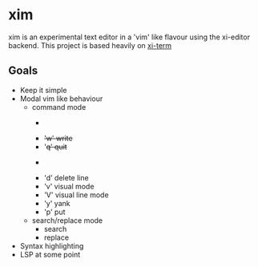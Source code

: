 # xim
xim is an experimental text editor in a 'vim' like flavour using the xi-editor backend.
This project is based heavily on [xi-term](https://github.com/xi-frontend/xi-term)

## Goals
 * Keep it simple
 * Modal vim like behaviour
    * command mode
        * ~~~u64 goto line~~~
        * ~~'w' write~~
        * '~~q' quit~~
        * ~~~'wq' write and quit~~~
        * 'd' delete line
        * 'v' visual mode
        * 'V' visual line mode
        * 'y' yank
        * 'p' put
    * search/replace mode
        * search
        * replace
 * Syntax highlighting
 * LSP at some point

